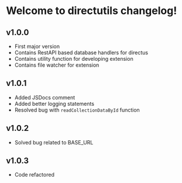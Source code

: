 # Welcome to directutils changelog!

## v1.0.0

- First major version
- Contains RestAPI based database handlers for directus
- Contains utility function for developing extension
- Contains file watcher for extension

## v1.0.1

- Added JSDocs comment
- Added better logging statements
- Resolved bug with `readCollectionDataById` function

## v1.0.2

- Solved bug related to BASE_URL

## v1.0.3

- Code refactored

